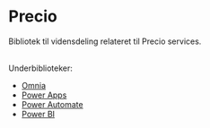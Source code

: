 # Precio
Bibliotek til vidensdeling relateret til Precio services.

<br>
Underbiblioteker:
<ul>
  <li><a href="https://github.com/jesperjmb/Precio/tree/main/Omnia">Omnia</a></li>
  <li><a href="https://github.com/jesperjmb/Precio/tree/main/Power%20Apps">Power Apps</a></li>
  <li><a href="https://github.com/jesperjmb/Precio/tree/main/Power%20Automate">Power Automate</a></li>
  <li><a href="https://github.com/jesperjmb/Precio/tree/main/Power%20BI">Power BI</a></li>
</ul>
